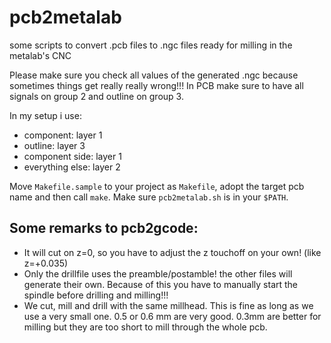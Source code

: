 pcb2metalab
===========

some scripts to convert .pcb files to .ngc files ready for milling in the metalab's CNC

Please make sure you check all values of the generated .ngc because sometimes things get really really wrong!!!
In PCB make sure to have all signals on group 2 and outline on group 3.

In my setup i use:

* component: layer 1
* outline: layer 3
* component side: layer 1
* everything else: layer 2

Move `Makefile.sample` to your project as `Makefile`, adopt the target pcb name and then call
`make`.
Make sure `pcb2metalab.sh` is in your `$PATH`.

Some remarks to pcb2gcode:
--------------------------

* It will cut on z=0, so you have to adjust the z touchoff
  on your own! (like z=+0.035)
* Only the drillfile uses the preamble/postamble! 
  the other files will generate their own.
  Because of this you have to manually start the spindle 
  before drilling and milling!!!
* We cut, mill and drill with the same millhead.
  This is fine as long as we use a very small one. 0.5 or 0.6
  mm are very good. 0.3mm are better for milling but they are
  too short to mill through the whole pcb.
